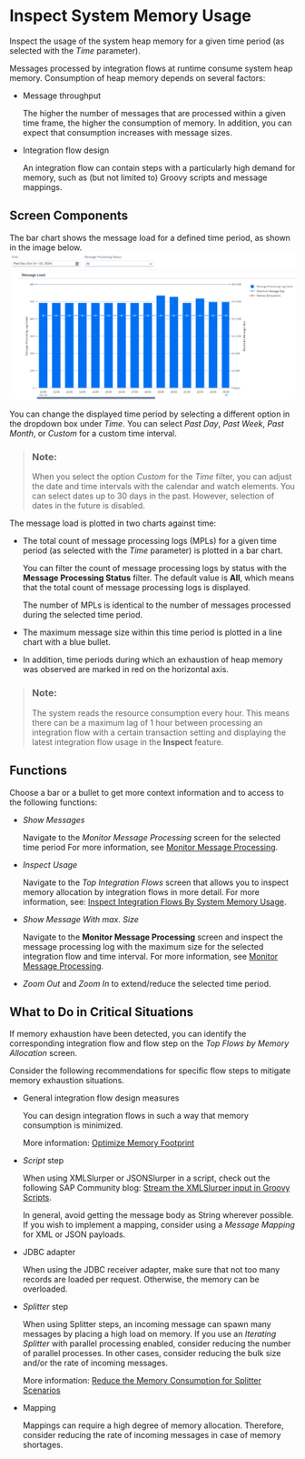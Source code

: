 <!-- loioe9617dd737384100b96194d37badbb80 -->

# Inspect System Memory Usage

Inspect the usage of the system heap memory for a given time period \(as selected with the *Time* parameter\).

Messages processed by integration flows at runtime consume system heap memory. Consumption of heap memory depends on several factors:

-   Message throughput

    The higher the number of messages that are processed within a given time frame, the higher the consumption of memory. In addition, you can expect that consumption increases with message sizes.

-   Integration flow design

    An integration flow can contain steps with a particularly high demand for memory, such as \(but not limited to\) Groovy scripts and message mappings.




<a name="loioe9617dd737384100b96194d37badbb80__section_n2t_cp2_2cc"/>

## Screen Components

The bar chart shows the message load for a defined time period, as shown in the image below.![](images/Inspect_Memory_Usage_21a01f3.png)

You can change the displayed time period by selecting a different option in the dropdown box under *Time*. You can select *Past Day*, *Past Week*, *Past Month*, or *Custom* for a custom time interval.

> ### Note:  
> When you select the option *Custom* for the *Time* filter, you can adjust the date and time intervals with the calendar and watch elements. You can select dates up to 30 days in the past. However, selection of dates in the future is disabled.

The message load is plotted in two charts against time:

-   The total count of message processing logs \(MPLs\) for a given time period \(as selected with the *Time* parameter\) is plotted in a bar chart.

    You can filter the count of message processing logs by status with the **Message Processing Status** filter. The default value is **All**, which means that the total count of message processing logs is displayed.

    The number of MPLs is identical to the number of messages processed during the selected time period.

-   The maximum message size within this time period is plotted in a line chart with a blue bullet.

-   In addition, time periods during which an exhaustion of heap memory was observed are marked in red on the horizontal axis.


> ### Note:  
> The system reads the resource consumption every hour. This means there can be a maximum lag of 1 hour between processing an integration flow with a certain transaction setting and displaying the latest integration flow usage in the **Inspect** feature.



<a name="loioe9617dd737384100b96194d37badbb80__section_fp1_2q2_2cc"/>

## Functions

Choose a bar or a bullet to get more context information and to access to the following functions:

-   *Show Messages*

    Navigate to the *Monitor Message Processing* screen for the selected time period For more information, see [Monitor Message Processing](monitor-message-processing-314df3f.md).

-   *Inspect Usage*

    Navigate to the *Top Integration Flows* screen that allows you to inspect memory allocation by integration flows in more detail. For more information, see: [Inspect Integration Flows By System Memory Usage](inspect-integration-flows-by-system-memory-usage-2a2e1f2.md).

-   *Show Message With max. Size*

    Navigate to the **Monitor Message Processing** screen and inspect the message processing log with the maximum size for the selected integration flow and time interval. For more information, see [Monitor Message Processing](monitor-message-processing-314df3f.md).

-   *Zoom Out* and *Zoom In* to extend/reduce the selected time period. 




<a name="loioe9617dd737384100b96194d37badbb80__section_vgy_pw5_ywb"/>

## What to Do in Critical Situations

If memory exhaustion have been detected, you can identify the corresponding integration flow and flow step on the *Top Flows by Memory Allocation* screen.

Consider the following recommendations for specific flow steps to mitigate memory exhaustion situations.

-   General integration flow design measures

    You can design integration flows in such a way that memory consumption is minimized.

    More information: [Optimize Memory Footprint](optimize-memory-footprint-dc24074.md)

-   *Script* step

    When using XMLSlurper or JSONSlurper in a script, check out the following SAP Community blog: [Stream the XMLSlurper input in Groovy Scripts](https://blogs.sap.com/2017/06/20/stream-the-xmlslurper-input-in-groovy-scripts/).

    In general, avoid getting the message body as String wherever possible. If you wish to implement a mapping, consider using a *Message Mapping* for XML or JSON payloads.

-   JDBC adapter

    When using the JDBC receiver adapter, make sure that not too many records are loaded per request. Otherwise, the memory can be overloaded.

-   *Splitter* step

    When using Splitter steps, an incoming message can spawn many messages by placing a high load on memory. If you use an *Iterating Splitter* with parallel processing enabled, consider reducing the number of parallel processes. In other cases, consider reducing the bulk size and/or the rate of incoming messages.

    More information: [Reduce the Memory Consumption for Splitter Scenarios](reduce-the-memory-consumption-for-splitter-scenarios-de974b8.md)

-   Mapping

    Mappings can require a high degree of memory allocation. Therefore, consider reducing the rate of incoming messages in case of memory shortages.


